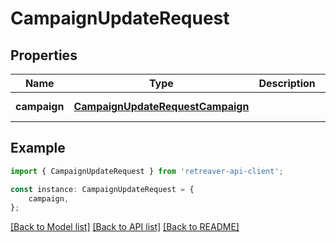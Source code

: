 # CampaignUpdateRequest


## Properties

Name | Type | Description | Notes
------------ | ------------- | ------------- | -------------
**campaign** | [**CampaignUpdateRequestCampaign**](CampaignUpdateRequestCampaign.md) |  | [default to undefined]

## Example

```typescript
import { CampaignUpdateRequest } from 'retreaver-api-client';

const instance: CampaignUpdateRequest = {
    campaign,
};
```

[[Back to Model list]](../README.md#documentation-for-models) [[Back to API list]](../README.md#documentation-for-api-endpoints) [[Back to README]](../README.md)
